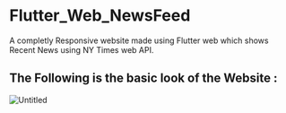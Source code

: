 # Flutter_Web_NewsFeed

A completly Responsive website made using Flutter web which shows Recent News using NY Times web API.


## The Following is the basic look of the Website :

![Untitled](https://user-images.githubusercontent.com/58221273/72017372-8ca9c280-328b-11ea-8c38-c6f4d45b6aaa.png)
